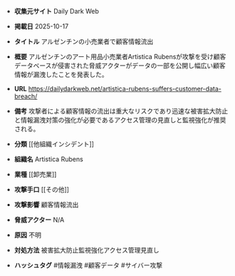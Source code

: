 - **収集元サイト**
Daily Dark Web

- **掲載日**
2025-10-17

- **タイトル**
アルゼンチンの小売業者で顧客情報流出

- **概要**
アルゼンチンのアート用品小売業者Artistica Rubensが攻撃を受け顧客データベースが侵害された脅威アクターがデータの一部を公開し幅広い顧客情報が漏洩したことを発表した。

- **URL**
https://dailydarkweb.net/artistica-rubens-suffers-customer-data-breach/

- **備考**
攻撃者による顧客情報の流出は重大なリスクであり迅速な被害拡大防止と情報漏洩対策の強化が必要であるアクセス管理の見直しと監視強化が推奨される。

- **分類**
[[他組織インシデント]]

- **組織名**
Artistica Rubens

- **業種**
[[卸売業]]

- **攻撃手口**
[[その他]]

- **攻撃影響**
顧客情報流出

- **脅威アクター**
N/A

- **原因**
不明

- **対処方法**
被害拡大防止監視強化アクセス管理見直し

- **ハッシュタグ**
#情報漏洩 #顧客データ #サイバー攻撃
